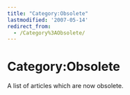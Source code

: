 ```yaml
---
title: "Category:Obsolete"
lastmodified: '2007-05-14'
redirect_from:
  - /Category%3AObsolete/
---
```


Category:Obsolete
=================

A list of articles which are now obsolete.

